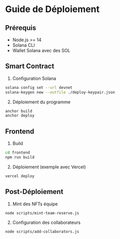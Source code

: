 # Guide de Déploiement

## Prérequis
- Node.js >= 14
- Solana CLI
- Wallet Solana avec des SOL

## Smart Contract

1. Configuration Solana
```bash
solana config set --url devnet
solana-keygen new --outfile ./deploy-keypair.json
```

2. Déploiement du programme
```bash
anchor build
anchor deploy
```

## Frontend

1. Build
```bash
cd frontend
npm run build
```

2. Déploiement (exemple avec Vercel)
```bash
vercel deploy
```

## Post-Déploiement

1. Mint des NFTs équipe
```bash
node scripts/mint-team-reserve.js
```

2. Configuration des collaborateurs
```bash
node scripts/add-collaborators.js
```